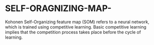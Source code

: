 # SELF-ORAGNIZING-MAP-
Kohonen Self-Organizing feature map (SOM) refers to a neural network, which is trained using competitive learning. Basic competitive learning implies that the competition process takes place before the cycle of learning.
